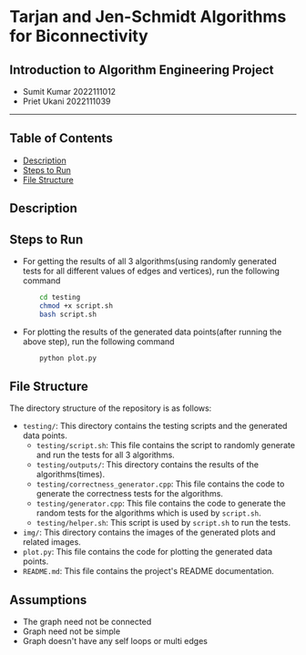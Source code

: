 # Tarjan and Jen-Schmidt Algorithms for Biconnectivity

## Introduction to Algorithm Engineering Project

- Sumit Kumar 2022111012
- Priet Ukani 2022111039

---

## Table of Contents
- [Description](##Description)
- [Steps to Run](##Steps-to-Run)
- [File Structure](##File-Structure)

## Description

## Steps to Run
- For getting the results of all 3 algorithms(using randomly generated tests for all different values of edges and vertices), run the following command
    ```bash
        cd testing
        chmod +x script.sh
        bash script.sh
    ```
- For plotting the results of the generated data points(after running the above step), run the following command
    ```bash
        python plot.py
    ```


## File Structure
The directory structure of the repository is as follows:
- `testing/`: This directory contains the testing scripts and the generated data points.
    - `testing/script.sh`: This file contains the script to randomly generate and run the tests for all 3 algorithms.
    - `testing/outputs/`: This directory contains the results of the algorithms(times).
    - `testing/correctness_generator.cpp`: This file contains the code to generate the correctness tests for the algorithms.
    - `testing/generator.cpp`: This file contains the code to generate the random tests for the algorithms which is used by `script.sh`.
    - `testing/helper.sh`: This script is used by `script.sh` to run the tests.
- `img/`: This directory contains the images of the generated plots and related images.
- `plot.py`: This file contains the code for plotting the generated data points.    
- `README.md`: This file contains the project's README documentation.


## Assumptions
* The graph need not be connected
* Graph need not be simple
* Graph doesn't have any self loops or multi edges
